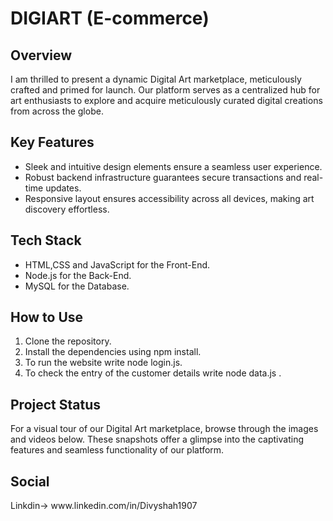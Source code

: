 <h1>DIGIART (E-commerce)</h1>
<h2>Overview</h2>
I am thrilled to present a dynamic Digital Art marketplace, meticulously crafted and primed for launch. Our platform serves as a centralized hub for art enthusiasts to explore and acquire meticulously curated digital creations from across the globe.
<br>
<h2>Key Features</h2>
<ul>
<li>Sleek and intuitive design elements ensure a seamless user experience.</li>
<li>Robust backend infrastructure guarantees secure transactions and real-time updates.</li>
<li>Responsive layout ensures accessibility across all devices, making art discovery effortless.</li>
</ul>

<h2>Tech Stack</h2>
<ul>
<li>HTML,CSS and JavaScript for the Front-End.</li>
<li>Node.js for the Back-End.</li>
<li>MySQL for the Database.</li>
</ul>

<h2>How to Use</h2>
<ol>
<li>Clone the repository.</li>
<li>Install the dependencies using npm install.</li>
<li>To run the website write node login.js.</li>
<li>To check the entry of the customer details write node data.js .</li>
</ol>

<h2>Project Status</h2>
For a visual tour of our Digital Art marketplace, browse through the images and videos below. These snapshots offer a glimpse into the captivating features and seamless functionality of our platform.
<h2>Social</h2>
Linkdin-> www.linkedin.com/in/Divyshah1907
